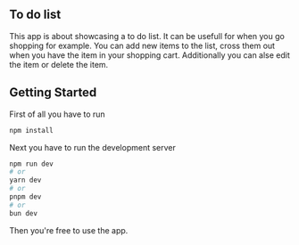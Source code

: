 ## To do list

This app is about showcasing a to do list. It can be usefull for when you go shopping for example. 
You can add new items to the list, cross them out when you have the item in your shopping cart. Additionally you can alse edit the item or delete the item.

## Getting Started

First of all you have to run
```bash
npm install
```

Next you have to run the development server
```bash
npm run dev
# or
yarn dev
# or
pnpm dev
# or
bun dev
```

Then you're free to use the app.
